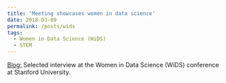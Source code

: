 ```yaml
---
title: 'Meeting showcases women in data science'
date: 2018-03-09
permalink: /posts/wids
tags:
  - Women in Data Science (WiDS)
  - STEM
---
```


[Blog:](https://news.stanford.edu/2018/03/09/women-data-science/) Selected interview at the Women in Data Science (WiDS) conference at Stanford University.
